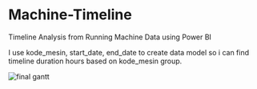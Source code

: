 # Machine-Timeline
Timeline Analysis from Running Machine Data using Power BI 

I use kode_mesin, start_date, end_date to create data model so i can find timeline duration hours based on kode_mesin group.

![final gantt](https://github.com/rizkyirw/Machine-Timeline/assets/108413685/739bd9bf-b5fc-4219-a7ba-0e0aeceb2425)
